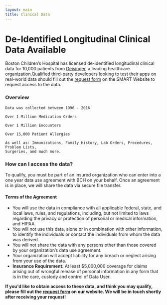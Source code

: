 ```yaml
---
layout: main
title: Clinical Data
---
```


# De-Identified Longitudinal Clinical Data Available

Boston Children’s Hospital has licensed de-identified longitudinal clinical data for 10,000 patients from [Geisinger](https://www.geisinger.org/),
a leading healthcare organization.Qualified third-party developers looking to test their apps on real-world data should fill out the [request form](https://smarthealthit.org/de-identified-sample-data/) on the SMART Website to request access to the data. 

<h3> Overview </h3>

```
Data was collected between 1996 - 2016

Over 1 Million Medication Orders

Over 1 Million Encounters

Over 15,000 Patient Allergies

As well as: Immunizations, Family History, Lab Orders, Procedures, Problem Lists, 
Surgeries, and much more.
```

<h3> How can I access the data? </h3>

To qualify, you must be part of an insured organization who can enter into a one year data use agreement with BCH
on your behalf. Once an agreement is in place, we will share the data via secure file transfer.

<h4> Terms of the Agreement </h4>

* You will use the data in compliance with all applicable federal, state, and local laws, rules, and regulations, including, but not limited to laws regarding the privacy or protection of personal or medical information, and HIPAA.
* You will not use this data, alone or in combination with other information, to identify the individuals or contact the individuals from whom the data was derived.
* You will not share the data with any persons other than those covered by your organization’s data use agreement.
* Your organization will accept liability for any breach or neglect arising from your use of the data.
* **Insurance Requirement:** At least $5,000,000 coverage for claims arising out of wrongful release of personal information in any form that is in the care, custody and control of Data User.


**If you'd like to obtain access to these data, and think you may qualify, please fill out the [request form](https://smarthealthit.org/de-identified-sample-data/) on our website. 
We will be in touch shortly after receiving your request!**

